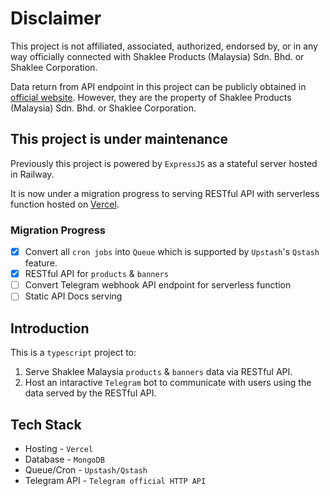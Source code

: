 # Disclaimer

This project is not affiliated, associated, authorized, endorsed by, or in any way officially connected with Shaklee Products (Malaysia) Sdn. Bhd. or Shaklee Corporation.

Data return from API endpoint in this project can be publicly obtained in [official website](https://www.shaklee.com.my/). However, they are the property of Shaklee Products (Malaysia) Sdn. Bhd. or Shaklee Corporation.

## This project is under maintenance

Previously this project is powered by `ExpressJS` as a stateful server hosted in Railway.

It is now under a migration progress to serving RESTful API with serverless function hosted on [Vercel](https://vercel.com/).

### Migration Progress

- [x] Convert all `cron jobs` into `Queue` which is supported by `Upstash`'s `Qstash` feature.
- [x] RESTful API for `products` & `banners`
- [ ] Convert Telegram webhook API endpoint for serverless function
- [ ] Static API Docs serving

## Introduction

This is a `typescript` project to:

1. Serve Shaklee Malaysia `products` & `banners` data via RESTful API.
2. Host an intaractive `Telegram` bot to communicate with users using the data served by the RESTful API.

## Tech Stack

- Hosting - `Vercel`
- Database - `MongoDB`
- Queue/Cron - `Upstash/Qstash`
- Telegram API - `Telegram official HTTP API`

<!--## Introduction

This projects uses `ExpressJS` as a backend server to serve RESTful API for Shaklee Malaysia products.

This project serves `products` & `banners` using serverless function.

## Demo

~~This project is hosted on Heroku.~~

~~his project is migrated to Railway.~~

This project is now hosted on [Vercel](https://vercel.com/)

## What is this?

This is a project built on top of the Shaklee Malaysia products. Core features:

### RESTful API

An ExpressJS powered backend to serve data such as `products` & `announcements`. [View API Docs](https://shaklee-my-api.up.railway.app/)

### Cron worker

Workers are scheduled to keep the data synced with the Official Website.

### Telegram Bot

A [telegram bot](https://t.me/ShakleeMYBot) that serves as a Q&A interface for user to interact with the data.

## Tech stack

- Server - `ExpressJS`
- Database - `MongoDB`
- Telegram API - `Telegram official API`-->
